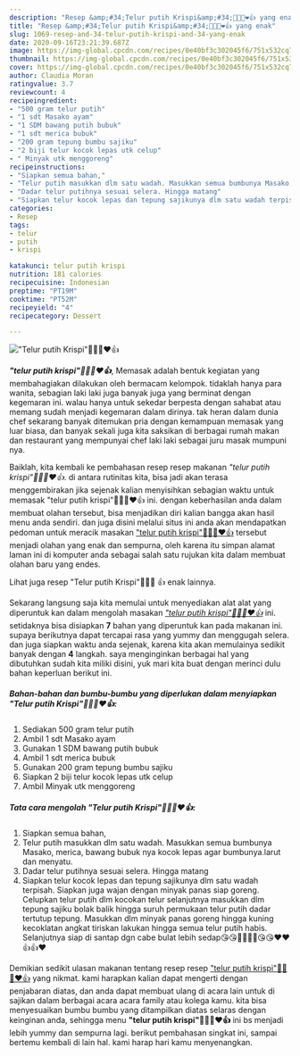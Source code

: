 ```yaml
---
description: "Resep &amp;#34;Telur putih Krispi&amp;#34;👍🏼😘❤️👍 yang enak"
title: "Resep &amp;#34;Telur putih Krispi&amp;#34;👍🏼😘❤️👍 yang enak"
slug: 1069-resep-and-34-telur-putih-krispi-and-34-yang-enak
date: 2020-09-16T23:21:39.687Z
image: https://img-global.cpcdn.com/recipes/0e40bf3c302045f6/751x532cq70/telur-putih-krispi👍🏼😘❤️👍-foto-resep-utama.jpg
thumbnail: https://img-global.cpcdn.com/recipes/0e40bf3c302045f6/751x532cq70/telur-putih-krispi👍🏼😘❤️👍-foto-resep-utama.jpg
cover: https://img-global.cpcdn.com/recipes/0e40bf3c302045f6/751x532cq70/telur-putih-krispi👍🏼😘❤️👍-foto-resep-utama.jpg
author: Claudia Moran
ratingvalue: 3.7
reviewcount: 4
recipeingredient:
- "500 gram telur putih"
- "1 sdt Masako ayam"
- "1 SDM bawang putih bubuk"
- "1 sdt merica bubuk"
- "200 gram tepung bumbu sajiku"
- "2 biji telur kocok lepas utk celup"
- " Minyak utk menggoreng"
recipeinstructions:
- "Siapkan semua bahan,"
- "Telur putih masukkan dlm satu wadah. Masukkan semua bumbunya Masako, merica, bawang bubuk nya kocok lepas agar bumbunya.larut dan menyatu."
- "Dadar telur putihnya sesuai selera. Hingga matang"
- "Siapkan telur kocok lepas dan tepung sajikunya dlm satu wadah terpisah. Siapkan juga wajan dengan minyak panas siap goreng. Celupkan telur putih dlm kocokan telur selanjutnya masukkan dlm tepung sajiku bolak balik hingga suruh permukaan telur putih dadar tertutup tepung. Masukkan dlm minyak panas goreng hingga kuning kecoklatan angkat tiriskan lakukan hingga semua telur putih habis. Selanjutnya siap di santap dgn cabe bulat lebih sedap😘😘👍🏼👍🏼😘😘❤️❤️👍👍❤️"
categories:
- Resep
tags:
- telur
- putih
- krispi

katakunci: telur putih krispi 
nutrition: 181 calories
recipecuisine: Indonesian
preptime: "PT19M"
cooktime: "PT52M"
recipeyield: "4"
recipecategory: Dessert

---
```



![&#34;Telur putih Krispi&#34;👍🏼😘❤️👍](https://img-global.cpcdn.com/recipes/0e40bf3c302045f6/751x532cq70/telur-putih-krispi👍🏼😘❤️👍-foto-resep-utama.jpg)

<b><i>&#34;telur putih krispi&#34;👍🏼😘❤️👍</i></b>, Memasak adalah bentuk kegiatan yang membahagiakan dilakukan oleh bermacam kelompok. tidaklah hanya para wanita, sebagian laki laki juga banyak juga yang berminat dengan kegemaran ini. walau hanya untuk sekedar berpesta dengan sahabat atau memang sudah menjadi kegemaran dalam dirinya. tak heran dalam dunia chef sekarang banyak ditemukan pria dengan kemampuan memasak yang luar biasa, dan banyak sekali juga kita saksikan di berbagai rumah makan dan restaurant yang mempunyai chef laki laki sebagai juru masak mumpuni nya.

Baiklah, kita kembali ke pembahasan resep resep makanan <i>&#34;telur putih krispi&#34;👍🏼😘❤️👍</i>. di antara rutinitas kita, bisa jadi akan terasa menggembirakan jika sejenak kalian menyisihkan sebagian waktu untuk memasak &#34;telur putih krispi&#34;👍🏼😘❤️👍 ini. dengan keberhasilan anda dalam membuat olahan tersebut, bisa menjadikan diri kalian bangga akan hasil menu anda sendiri. dan juga disini melalui situs ini anda akan mendapatkan pedoman untuk meracik masakan <u>&#34;telur putih krispi&#34;👍🏼😘❤️👍</u> tersebut menjadi olahan yang enak dan sempurna, oleh karena itu simpan alamat laman ini di komputer anda sebagai salah satu rujukan kita dalam membuat olahan baru yang endes.

Lihat juga resep &#34;Telur putih Krispi&#34;👍🏼😘 ️👍 enak lainnya.


Sekarang langsung saja kita memulai untuk menyediakan alat alat yang diperuntuk kan dalam mengolah masakan <u><i>&#34;telur putih krispi&#34;👍🏼😘❤️👍</i></u> ini. setidaknya bisa disiapkan <b>7</b> bahan yang diperuntuk kan pada makanan ini. supaya berikutnya dapat tercapai rasa yang yummy dan menggugah selera. dan juga siapkan waktu anda sejenak, karena kita akan memulainya sedikit banyak dengan <b>4</b> langkah. saya menginginkan berbagai hal yang dibutuhkan sudah kita miliki disini, yuk mari kita buat dengan merinci dulu bahan keperluan berikut ini.

<!--inarticleads1-->

##### Bahan-bahan dan bumbu-bumbu yang diperlukan dalam menyiapkan &#34;Telur putih Krispi&#34;👍🏼😘❤️👍:

1. Sediakan 500 gram telur putih
1. Ambil 1 sdt Masako ayam
1. Gunakan 1 SDM bawang putih bubuk
1. Ambil 1 sdt merica bubuk
1. Gunakan 200 gram tepung bumbu sajiku
1. Siapkan 2 biji telur kocok lepas utk celup
1. Ambil  Minyak utk menggoreng




<!--inarticleads2-->

##### Tata cara mengolah &#34;Telur putih Krispi&#34;👍🏼😘❤️👍:

1. Siapkan semua bahan,
1. Telur putih masukkan dlm satu wadah. Masukkan semua bumbunya Masako, merica, bawang bubuk nya kocok lepas agar bumbunya.larut dan menyatu.
1. Dadar telur putihnya sesuai selera. Hingga matang
1. Siapkan telur kocok lepas dan tepung sajikunya dlm satu wadah terpisah. Siapkan juga wajan dengan minyak panas siap goreng. Celupkan telur putih dlm kocokan telur selanjutnya masukkan dlm tepung sajiku bolak balik hingga suruh permukaan telur putih dadar tertutup tepung. Masukkan dlm minyak panas goreng hingga kuning kecoklatan angkat tiriskan lakukan hingga semua telur putih habis. Selanjutnya siap di santap dgn cabe bulat lebih sedap😘😘👍🏼👍🏼😘😘❤️❤️👍👍❤️




Demikian sedikit ulasan makanan tentang resep resep <u>&#34;telur putih krispi&#34;👍🏼😘❤️👍</u> yang nikmat. kami harapkan kalian dapat mengerti dengan penjabaran diatas, dan anda dapat membuat ulang di acara lain untuk di sajikan dalam berbagai acara acara family atau kolega kamu. kita bisa menyesuaikan bumbu bumbu yang ditampilkan diatas selaras dengan keinginan anda, sehingga menu <b>&#34;telur putih krispi&#34;👍🏼😘❤️👍</b> ini bs menjadi lebih yummy dan sempurna lagi. berikut pembahasan singkat ini, sampai bertemu kembali di lain hal. kami harap hari kamu menyenangkan.
